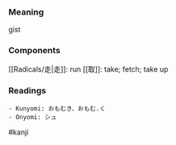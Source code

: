### Meaning

gist

### Components

[[Radicals/走|走]]: run [[取]]: take; fetch; take up

### Readings

```
- Kunyomi: おもむき、おもむ.く
- Onyomi: シュ
```

#kanji